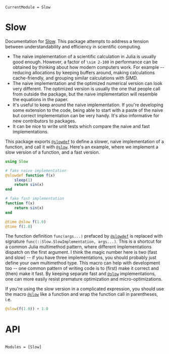```@meta
CurrentModule = Slow
```

# Slow

Documentation for [Slow](https://github.com/xzackli/Slow.jl). This package attempts to address a tension between understandability and efficiency in scientific computing.

* The naive implementation of a scientific calculation in Julia is usually good enough. However, a factor of ``\sim 2-100`` in performance can be obtained by thinking about how modern computers work. For example -- reducing allocations by keeping buffers around, making calculations cache-friendly, and grouping similar calculations with SIMD.
* The naive implementation and the optimized numerical version can look very different. The optimized version is usually the one that people call from outside the package, but the naive implementation will resemble the equations in the paper.
* It's useful to keep around the naive implementation. If you're developing some extension to the code, being able to start with a paste of the naive but correct implementation can be very handy. It's also informative for new contributors to packages.
* It can be nice to write unit tests which compare the naive and fast implementations.

This package exports [`@slowdef`](@ref) to define a slower, naive implementation of a function, and call it with [`@slow`](@ref). Here's an example, where we implement a slow version of a function, and a fast version. 

```julia
using Slow

# fake naive implementation
@slowdef function f(x)
    sleep(1)  
    return sin(x)
end

# fake fast implementation
function f(x)
    return sin(x)
end

@time @slow f(1.0)
@time f(1.0)
```

The function definition `func(args...)` prefaced by [`@slowdef`](@ref) is replaced with signature `func(::Slow.SlowImplementation, args...)`. This is a shortcut for a common Julia multimethod pattern, where different implementations dispatch on the first argument. I think the magic number here is two (fast and slow) -- if you have three implementations, you should probably just define your own multimethod type. This macro can help with development too -- one common pattern of writing code is to (first) make it correct and (then) make it fast. By keeping separate fast and [`@slow`](@ref) implementations, one can more easily resist premature optimization and micro-optimizations.

If you're using the slow version in a complicated expression, you should use the macro [`@slow`](@ref) like a function and wrap the function call in parentheses, i.e.

```julia
@slow(f(1.0)) + 1.0
```

# API

```@index
```

```@autodocs
Modules = [Slow]
```
